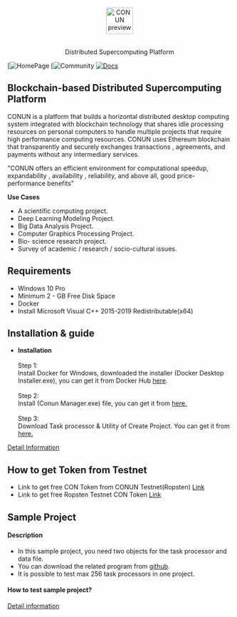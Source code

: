 <br>
<p align="center">
  <img alt="CONUN preview" src="https://conun.io/img/conun_logo_big.png" height="60" />
  <br><br>
  <p align="center">Distributed Supercomputing Platform</p>
</p>

[![HomePage](https://conun.io/)
[![Community](https://www.facebook.com/conunglobal/?modal=admin_todo_tour)
[![Docs](https://conun.io/img/main_menu_logo_white.png)](https://www.facebook.com/conunglobal/?modal=admin_todo_tour)

## Blockchain-based Distributed Supercomputing Platform
  CONUN is a platform that builds a horizontal distributed desktop computing   system integrated with blockchain technology that shares idle processing resources on personal computers to handle multiple projects that require high performance computing resources. CONUN uses Ethereum blockchain that transparently and securely exchanges transactions , agreements, and payments without any intermediary services.

"CONUN offers an efficient environment for computational speedup, expandability , availability , reliability, and above all, good price-performance benefits"

**Use Cases**
  * A scientific computing project.
  * Deep Learning Modeling Project.
  * Big Data Analysis Project.
  * Computer Graphics Processing Project.
  * Bio- science research project.
  * Survey of academic / research / socio-cultural issues.

## Requirements
- Windows 10 Pro
- Minimum 2 - GB Free Disk Space
- Docker
- Install Microsoft Visual C++ 2015-2019 Redistributable(x64)

## Installation & guide
  * **Installation**<br><br>
  Step 1:<br> 
  Install Docker for Windows, downloaded the installer (Docker Desktop Installer.exe), you can get it from Docker Hub  [here](https://hub.docker.com/editions/community/docker-ce-desktop-windows/).<br><br>
  Step 2:<br>
   Install (Conun Manager.exe) file, you can get it from [here.](https://docs.conun.io/)<br><br>
  Step 3:<br>
   Download Task processor & Utility of Create Project.
  You can get it from [here.](https://docs.conun.io/)<br>
  
  
  [Detail Information](http://www.docs.conun.io)

## How to get Token from Testnet
* Link to get free CON Token from CONUN Testnet(Ropsten) [Link](https://faucet.ropsten.be/)<br>
* Link to get free Ropsten Testnet CON Token [Link](http://www.etc.conun.io) 
  
## Sample Project
#### Description
-	In this sample project, you need two objects for the task processor and data file.
-	You can download the related program from [github](https://github.com/CONUN-Global/CONUN).
-	It is possible to test max 256 task processors in one project.

#### How to test sample project?
[Detail information](https://docs.conun.io/)


